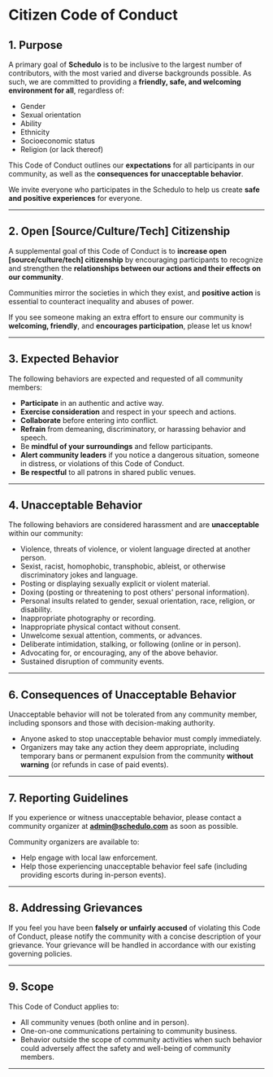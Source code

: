 # Citizen Code of Conduct

## 1. Purpose

A primary goal of **Schedulo** is to be inclusive to the largest number of contributors, with the most varied and diverse backgrounds possible. As such, we are committed to providing a **friendly, safe, and welcoming environment for all**, regardless of:

- Gender
- Sexual orientation
- Ability
- Ethnicity
- Socioeconomic status
- Religion (or lack thereof)

This Code of Conduct outlines our **expectations** for all participants in our community, as well as the **consequences for unacceptable behavior**.

We invite everyone who participates in the Schedulo to help us create **safe and positive experiences** for everyone.

---

## 2. Open [Source/Culture/Tech] Citizenship

A supplemental goal of this Code of Conduct is to **increase open [source/culture/tech] citizenship** by encouraging participants to recognize and strengthen the **relationships between our actions and their effects on our community**.

Communities mirror the societies in which they exist, and **positive action** is essential to counteract inequality and abuses of power.

If you see someone making an extra effort to ensure our community is **welcoming, friendly**, and **encourages participation**, please let us know!

---

## 3. Expected Behavior

The following behaviors are expected and requested of all community members:

- **Participate** in an authentic and active way.
- **Exercise consideration** and respect in your speech and actions.
- **Collaborate** before entering into conflict.
- **Refrain** from demeaning, discriminatory, or harassing behavior and speech.
- Be **mindful of your surroundings** and fellow participants.
- **Alert community leaders** if you notice a dangerous situation, someone in distress, or violations of this Code of Conduct.
- **Be respectful** to all patrons in shared public venues.

---

## 4. Unacceptable Behavior

The following behaviors are considered harassment and are **unacceptable** within our community:

- Violence, threats of violence, or violent language directed at another person.
- Sexist, racist, homophobic, transphobic, ableist, or otherwise discriminatory jokes and language.
- Posting or displaying sexually explicit or violent material.
- Doxing (posting or threatening to post others' personal information).
- Personal insults related to gender, sexual orientation, race, religion, or disability.
- Inappropriate photography or recording.
- Inappropriate physical contact without consent.
- Unwelcome sexual attention, comments, or advances.
- Deliberate intimidation, stalking, or following (online or in person).
- Advocating for, or encouraging, any of the above behavior.
- Sustained disruption of community events.



---

## 6. Consequences of Unacceptable Behavior

Unacceptable behavior will not be tolerated from any community member, including sponsors and those with decision-making authority.

- Anyone asked to stop unacceptable behavior must comply immediately.
- Organizers may take any action they deem appropriate, including temporary bans or permanent expulsion from the community **without warning** (or refunds in case of paid events).

---

## 7. Reporting Guidelines

If you experience or witness unacceptable behavior, please contact a community organizer at **[admin@schedulo.com](mailto:admin@schedulo.com.com)** as soon as possible.

Community organizers are available to:

- Help engage with local law enforcement.
- Help those experiencing unacceptable behavior feel safe (including providing escorts during in-person events).

---

## 8. Addressing Grievances

If you feel you have been **falsely or unfairly accused** of violating this Code of Conduct, please notify the community with a concise description of your grievance. Your grievance will be handled in accordance with our existing governing policies.

---

## 9. Scope

This Code of Conduct applies to:

- All community venues (both online and in person).
- One-on-one communications pertaining to community business.
- Behavior outside the scope of community activities when such behavior could adversely affect the safety and well-being of community members.

---

